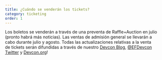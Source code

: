 ```yaml
---
title: ¿Cuándo se venderán los tickets?
category: ticketing
order: 1
---
```

Los boletos se venderán a través de una preventa de Raffle+Auction en julio (pronto habrá más noticias). Las ventas de admisión general se llevarán a cabo durante julio y agosto. Todas las actualizaciones relativas a la venta de tickets serán difundidas a través de nuestro [Devcon Blog](https://blog.ethereum.org/category/devcon/), [@EFDevcon Twitter](https://twitter.com/EFDevcon) y [Devcon.org](https://devcon.org/)!